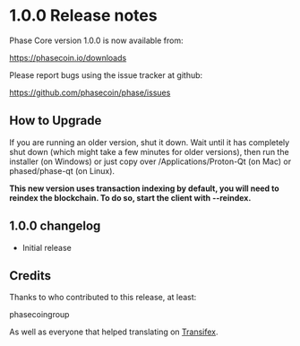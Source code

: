 1.0.0 Release notes
====================

Phase Core version 1.0.0 is now available from:

  https://phasecoin.io/downloads

Please report bugs using the issue tracker at github:

  https://github.com/phasecoin/phase/issues


How to Upgrade
--------------

If you are running an older version, shut it down. Wait until it has completely
shut down (which might take a few minutes for older versions), then run the
installer (on Windows) or just copy over /Applications/Proton-Qt (on Mac) or
phased/phase-qt (on Linux).

**This new version uses transaction indexing by default, you will need to reindex 
the blockchain. To do so, start the client with --reindex.**


1.0.0 changelog
----------------
- Initial release


Credits
--------

Thanks to who contributed to this release, at least:

phasecoingroup

As well as everyone that helped translating on [Transifex](https://www.transifex.com/projects/p/phase/).

